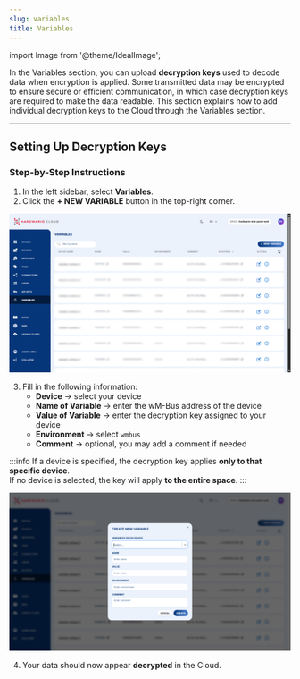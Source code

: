 ```yaml
---
slug: variables
title: Variables
---
```

import Image from '@theme/IdealImage';

In the Variables section, you can upload **decryption keys** used to decode data when encryption is applied. Some transmitted data may be encrypted to ensure secure or efficient communication, in which case decryption keys are required to make the data readable. This section explains how to add individual decryption keys to the Cloud through the Variables section.

---

## Setting Up Decryption Keys

### Step-by-Step Instructions

1. In the left sidebar, select **Variables**.  
2. Click the **+ NEW VARIABLE** button in the top-right corner.  

![Cloud Variables](cloud-variables-0.png)

3. Fill in the following information:  
   - **Device** → select your device  
   - **Name of Variable** → enter the wM-Bus address of the device  
   - **Value of Variable** → enter the decryption key assigned to your device  
   - **Environment** → select `wmbus`  
   - **Comment** → optional, you may add a comment if needed  

:::info
If a device is specified, the decryption key applies **only to that specific device**.  
If no device is selected, the key will apply **to the entire space**.
:::

![Variables - informations](cloud-variables-1.png)

4. Your data should now appear **decrypted** in the Cloud.  